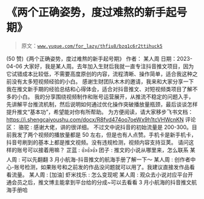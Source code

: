 # 《两个正确姿势，度过难熬的新手起号期》

> 原文：[`www.yuque.com/for_lazy/thfiu8/bzq1c6r2ttihuck5`](https://www.yuque.com/for_lazy/thfiu8/bzq1c6r2ttihuck5)

<ne-h2 id="84f42716" data-lake-id="84f42716"><ne-heading-ext><ne-heading-anchor></ne-heading-anchor><ne-heading-fold></ne-heading-fold></ne-heading-ext><ne-heading-content><ne-text id="u4487e85c">(50 赞)《两个正确姿势，度过难熬的新手起号期》</ne-text></ne-heading-content></ne-h2> <ne-p id="uc7efd55f" data-lake-id="uc7efd55f"><ne-text id="uc88f437f">作者： 某人周</ne-text></ne-p> <ne-p id="ud2db2fd5" data-lake-id="ud2db2fd5"><ne-text id="u22dd86d4">日期：2023-04-06</ne-text></ne-p> <ne-p id="u8230b3b8" data-lake-id="u8230b3b8"><ne-text id="ue74aa980">大家好，我是某人周。去年加入生财后我就一直专注抖音推文项目，因为它试错成本比较低，不需要高度原创的内容，流程清晰、操作简单，适合我这种之前没有太多短视频经验的小白。</ne-text></ne-p> <ne-p id="u1e913a76" data-lake-id="u1e913a76"><ne-text id="u54206332">感谢生财团队木木的邀请，我来和大家分享一下我在推文新手期的经验总结和心得体会，适合对抖音推文、对短视频类项目了解不多的小白。</ne-text></ne-p> <ne-p id="u5502f070" data-lake-id="u5502f070"><ne-text id="u65b574f2">我的分享围绕视频制作和账号运营展开，从推流不稳定的问题入手，先讲解平台推流机制，然后说明如何通过优化操作突破播放量瓶颈，最后谈谈怎样提升推文“基本功”，希望能对你有所帮助。</ne-text></ne-p> <ne-p id="u1d458fb8" data-lake-id="u1d458fb8"><ne-text id="u1bf3328a">为方便阅读，请大家移步飞书文档：</ne-text>[<ne-text id="ud3ec4610">https://i.shengcaiyoushu.com/docx/R8fvd474oo7oeWx9h1tcVHWcnKN</ne-text>](https://i.shengcaiyoushu.com/docx/R8fvd474oo7oeWx9h1tcVHWcnKN)</ne-p> <ne-hole id="u3baf7a68" data-lake-id="u3baf7a68"><ne-card data-card-name="hr" data-card-type="block" id="eQbCD" data-event-boundary="card"><ne-p id="u22bc71db" data-lake-id="u22bc71db"><ne-text id="u1bf08d9f">评论区：</ne-text></ne-p> <ne-p id="uf15e913f" data-lake-id="uf15e913f"><ne-text id="ufc840b44">骆驼 : 感谢大佬，讲的很详细。</ne-text></ne-p> <ne-p id="uffeee2d3" data-lake-id="uffeee2d3"><ne-text id="ucd11b60a">不过文中说抖音的初始流量是 200-300。目前我发了两个视频的播放量都是 50 左右，但是也有人点赞。手机卡是新手机卡，抖音号刷到的基本上都是推文视频。没有违规检测，视频内容支持豆荚。</ne-text></ne-p> <ne-p id="ucbcec062" data-lake-id="ucbcec062"><ne-text id="u3f6a3033">请问这样的账号可以接着用嘛？</ne-text> <ne-text id="ub4c234f1">芷蓝 : 👍👍👍</ne-text> <ne-text id="u00aaa45c">团子 : 推文的小说从哪里来，怎么联系</ne-text> <ne-text id="ud7b2fbb3">某人周 : 可以先翻翻 3 月小航海-抖音推文的航海手册了解一下～</ne-text> <ne-text id="u105b6b01">某人周 : 创作者中心-账号检测，如果账号和之前发的作品没问题就可以用了。我建议直接发作品看看流量。</ne-text> <ne-text id="u33125661">某人周 : [加油]</ne-text> <ne-text id="ub2f39efb">虾米找乐 : 怎么变现呢</ne-text> <ne-text id="u63b488fb">某人周 : 观众去小说对应平台开通会员之后，推文博主能拿到平台给的分成~可以去看看 3 月小航海的抖音推文航海手册哈</ne-text></ne-p></ne-card></ne-hole>